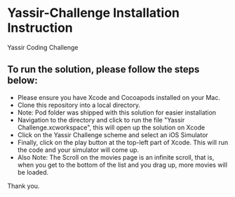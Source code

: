 # Yassir-Challenge Installation Instruction
Yassir Coding Challenge

## To run the solution, please follow the steps below:

- Please ensure you have Xcode and Cocoapods installed on your Mac.
- Clone this repository into a local directory.
- Note: Pod folder was shipped with this solution for easier installation
- Navigation to the directory and click to run the file "Yassir Challenge.xcworkspace", this will open up the solution on Xcode
- Click on the Yassir Challenge scheme and select an iOS Simulator
- Finally, click on the play button at the top-left part of Xcode. This will run the code and your simulator will come up.
- Also Note: The Scroll on the movies page is an infinite scroll, that is, when you get to the bottom of the list and you drag up, more movies will be loaded.


Thank you.
